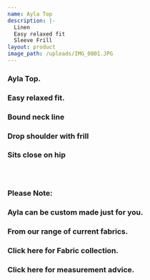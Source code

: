 ```yaml
---
name: Ayla Top
description: |-
  Linen
  Easy relaxed fit
  Sleeve Frill
layout: product
image_path: /uploads/IMG_0801.JPG
---
```


### Ayla Top.&nbsp;

### Easy relaxed fit.

### Bound neck line

### Drop shoulder with frill&nbsp;

### Sits close on hip

### &nbsp;

### Please Note:

### Ayla can be custom made just for you.

### From our range of current fabrics.

### Click here for Fabric collection.

### Click here for measurement advice.

&nbsp;